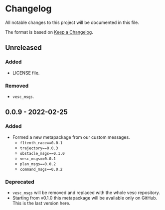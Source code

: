 # Changelog
All notable changes to this project will be documented in this file.

The format is based on [Keep a Changelog](http://keepachangelog.com/).

## Unreleased
### Added
- LICENSE file.

### Removed
- `vesc_msgs`.

## 0.0.9 - 2022-02-25
### Added
- Formed a new metapackage from our custom messages.
    - `f1tenth_race==0.0.1`
    - `trajectory==0.0.3`
    - `obstacle_msgs==0.1.0`
    - `vesc_msgs==0.0.1`
    - `plan_msgs==0.0.2`
    - `command_msgs==0.0.2`

### Deprecated
- `vesc_msgs` will be removed and replaced with the whole vesc repository.
- Starting from v0.1.0 this metapackage will be available only on GitHub. This is the last version here.
